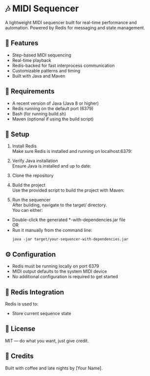 # 🎶 MIDI Sequencer

A lightweight MIDI sequencer built for real-time performance and automation. Powered by Redis for messaging and state management.

## 🚀 Features

- Step-based MIDI sequencing
- Real-time playback
- Redis-backed for fast interprocess communication
- Customizable patterns and timing
- Built with Java and Maven

## 🧰 Requirements

- A recent version of Java (Java 8 or higher)
- Redis running on the default port (6379)
- Bash (for running build.sh)
- Maven (optional if using the build script)

## 🔧 Setup

1. Install Redis  
   Make sure Redis is installed and running on localhost:6379:

2. Verify Java installation  
Ensure Java is installed and up to date:

3. Clone the repository  

4. Build the project  
Use the provided script to build the project with Maven:

5. Run the sequencer  
After building, navigate to the target/ directory.  
You can either:

- Double-click the generated *-with-dependencies.jar file  
OR  
- Run it manually from the command line:
  ```
  java -jar target/your-sequencer-with-dependencies.jar
  ```

## ⚙️ Configuration

- Redis must be running locally on port 6379
- MIDI output defaults to the system MIDI device
- No additional configuration is required to get started

## 📡 Redis Integration

Redis is used to:

- Store current sequence state


## 📄 License

MIT — do what you want, just give credit.

## 🙌 Credits

Built with coffee and late nights by [Your Name].
